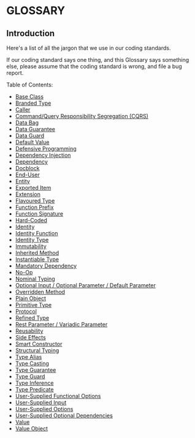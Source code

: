# GLOSSARY

## Introduction

Here's a list of all the jargon that we use in our coding standards.

If our coding standard says one thing, and this Glossary says something else, please assume that the coding standard is wrong, and file a bug report.

Table of Contents:
- [Base Class][Base Class]
- [Branded Type][Branded Type]
- [Caller][Caller]
- [Command/Query Responsibility Segregation (CQRS)][CQRS]
- [Data Bag][Data Bag]
- [Data Guarantee][Data Guarantee]
- [Data Guard][Data Guard]
- [Default Value][Default Value]
- [Defensive Programming][Defensive Programming]
- [Dependency Injection][Dependency Injection]
- [Dependency][Dependency]
- [Docblock][Docblock]
- [End-User][End-User]
- [Entity][Entity]
- [Exported Item][Exported Item]
- [Extension][Extension]
- [Flavoured Type][Flavoured Type]
- [Function Prefix][Function Prefix]
- [Function Signature][Function Signature]
- [Hard-Coded][Hard-Coded]
- [Identity][Identity]
- [Identity Function][Identity Function]
- [Identity Type][Identity Type]
- [Immutability][Immutability]
- [Inherited Method][Inherited Method]
- [Instantiable Type][Instantiable Type]
- [Mandatory Dependency][Mandatory Dependency]
- [No-Op][No-Op]
- [Nominal Typing][Nominal Typing]
- [Optional Input / Optional Parameter / Default Parameter][Optional Input]
- [Overridden Method][Overridden Method]
- [Plain Object][Plain Object]
- [Primitive Type][Primitive Type]
- [Protocol][Protocol]
- [Refined Type][Refined Type]
- [Rest Parameter / Variadic Parameter][Rest Parameter]
- [Reusability][Reusability]
- [Side Effects][Side Effects]
- [Smart Constructor][Smart Constructor]
- [Structural Typing][Structural Typing]
- [Type Alias][Type Alias]
- [Type Casting][Type Casting]
- [Type Guarantee][Type Guarantee]
- [Type Guard][Type Guard]
- [Type Inference][Type Inference]
- [Type Predicate][Type Predicate]
- [User-Supplied Functional Options][User-Supplied Functional Options]
- [User-Supplied Input][User-Supplied Input]
- [User-Supplied Options][User-Supplied Options]
- [User-Supplied Optional Dependencies][User-Supplied Optional Dependencies]
- [Value][Value]
- [Value Object][Value Object]

[ADOPTION]: ../impacted-areas/ADOPTION.md
[CONTRIBUTIONS]: ../impacted-areas/CONTRIBUTIONS.md
[CORRECTNESS]: ../impacted-areas/CORRECTNESS.md
[GOVERNANCE]: ../impacted-areas/GOVERNANCE.md
[PROJECT-MAINTENANCE]: ../impacted-areas/PROJECT-MAINTENANCE.md
[ROBUSTNESS]: ../impacted-areas/ROBUSTNESS.md
[SECURITY]: ../impacted-areas/SECURITY.md
[TESTABILITY]: ../impacted-areas/TESTABILITY.md
[Base Class]: ./base-class.md
[Branded Type]: ./branded-type.md
[Caller]: ./caller.md
[CQRS]: ./CQRS.md
[Data Bag]: ./data-bag.md
[Data Guard]: ./data-guard.md
[Data Guarantee]: ./data-guarantee.md
[Default Value]: ./default-value.md
[Defensive Programming]: ./defensive-programming.md
[Dependency]: ./dependency.md
[Dependency Injection]: ./dependency-injection.md
[Docblock]: ./docblock.md
[End-User]: ./end-user.md
[Entity]: ./entity.md
[Exported Item]: ./exported-item.md
[Extension]: ./extension.md
[Flavoured Type]: ./flavoured-type.md
[Function Prefix]: ./function-prefix.md
[Function Signature]: ./function-signature.md
[Hard-Coded]: ./hard-coded.md
[Identity]: ./identity.md
[Identity Function]: ./identity-function.md
[Identity Type]: ./identity-type.md
[Immutability]: ./immutability.md
[Inherited Method]: ./inherited-method.md
[Instantiable Type]: ./instantiable-type.md
[Mandatory Dependency]: ./mandatory-dependency.md
[No-Op]: ./no-op.md
[Nominal Typing]: ./nominal-typing.md
[Optional Input]: ./optional-input.md
[Overridden Method]: ./overridden-method.md
[Plain Object]: ./plain-object.md
[Primitive Type]: ./primitive-type.md
[Protocol]: ./protocol.md
[Refined Type]: ./refined-type.md
[Rest Parameter]: ./rest-parameter.md
[Reusability]: ./reusability.md
[Side Effects]: ./side-effects.md
[Smart Constructor]: ./smart-constructor.md
[Structural Typing]: ./structural-typing.md
[Type Alias]: ./type-alias.md
[Type Casting]: ./type-casting.md
[Type Guarantee]: ./type-guarantee.md
[Type Guard]: ./type-guard.md
[Type Inference]: ./type-inference.md
[Type Predicate]: ./type-predicate.md
[User-Supplied Functional Options]: ./user-supplied-functional-options.md
[User-Supplied Input]: ./user-supplied-input.md
[User-Supplied Options]: ./user-supplied-options.md
[User-Supplied Optional Dependencies]: ./user-supplied-optional-dependencies.md
[Value]: ./value.md
[Value Object]: ./value-object.md
